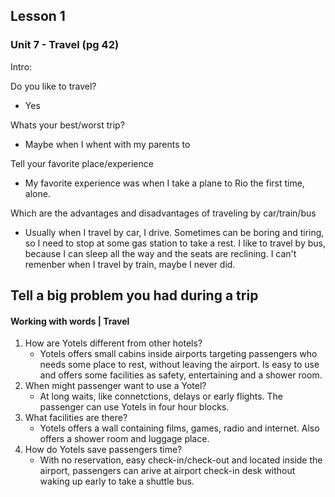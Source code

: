 ## Lesson 1

### Unit 7 - Travel (pg 42)

Intro: 

Do you like to travel?
- Yes
  
Whats your best/worst trip?
- Maybe when I whent with my parents to 

Tell your favorite place/experience
- My favorite experience was when I take a plane to Rio the first time, alone.  

Which are the advantages and disadvantages of traveling by car/train/bus
- Usually when I travel by car, I drive. Sometimes can be boring and tiring, so I need to stop at some gas station to take a rest. I like to travel by bus, because I can sleep all the way and the seats are reclining. I can't remenber when I travel by train, maybe I never did.

Tell a big problem you had during a trip
- 

#### Working with words | Travel

1. How are Yotels different from other hotels?
   - Yotels offers small cabins inside airports targeting passengers who needs some place to rest, without leaving the airport. Is easy to use and offers some facilities as safety, entertaining and a shower room.
2. When might passenger want to use a Yotel?
   - At long waits, like connetctions, delays or early flights. The passenger can use Yotels in four hour blocks.
3. What facilities are there?
   - Yotels offers a wall containing films, games, radio and internet. Also offers a shower room and luggage place.
4. How do Yotels save passengers time?
   - With no reservation, easy check-in/check-out and located inside the airport, passengers can arive at airport check-in desk without waking up early to take a shuttle bus. 